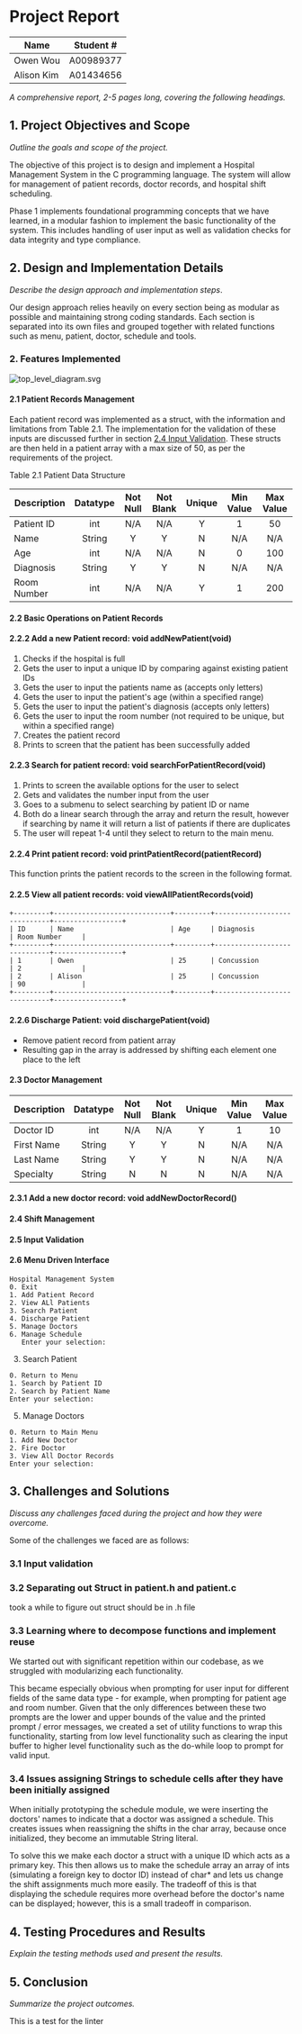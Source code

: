 # Project Report

| Name       | Student # |
|------------|-----------|
| Owen Wou   | A00989377 |
| Alison Kim | A01434656 |

*A comprehensive report, 2-5 pages long, covering the following headings.*

## 1. Project Objectives and Scope

*Outline the goals and scope of the project.*

The objective of this project is to design and implement a Hospital Management
System in the C programming language. The system will allow for management of patient
records, doctor records, and hospital shift scheduling.

Phase 1 implements foundational programming concepts that we have learned, in a
modular fashion to implement the basic functionality of the system. This includes
handling of user input as well as validation checks for data integrity and type
compliance.

## 2. Design and Implementation Details

*Describe the design approach and implementation steps*.

Our design approach relies heavily on every section being as modular as possible
and maintaining strong coding standards. Each section is separated into its 
own files and grouped together with related functions such as menu, patient, 
doctor, schedule and tools.

### 2. Features Implemented

![top_level_diagram.svg](top_level_diagram.svg)


#### 2.1 Patient Records Management

Each patient record was implemented as a struct, with the information and
limitations from Table 2.1. The implementation for the validation of these inputs are discussed further in section
[2.4 Input Validation](#24-input-validation).
These structs are then held in a patient array with a max size of 50, as per the
requirements of the project.

Table 2.1 Patient Data Structure

| Description | Datatype | Not Null | Not Blank | Unique | Min Value | Max Value |
|-------------|:--------:|:--------:|:---------:|:------:|:---------:|:---------:|
| Patient ID  |   int    |   N/A    |    N/A    |   Y    |     1     |    50     |
| Name        |  String  |    Y     |     Y     |   N    |    N/A    |    N/A    |
| Age         |   int    |   N/A    |    N/A    |   N    |     0     |    100    |
| Diagnosis   |  String  |    Y     |     Y     |   N    |    N/A    |    N/A    |
| Room Number |   int    |   N/A    |    N/A    |   Y    |     1     |    200    |

#### 2.2 Basic Operations on Patient Records

#### 2.2.2 Add a new Patient record: void addNewPatient(void)

1. Checks if the hospital is full
2. Gets the user to input a unique ID by comparing against existing patient IDs
3. Gets the user to input the patients name as (accepts only letters)
4. Gets the user to input the patient's age (within a specified range)
5. Gets the user to input the patient's diagnosis (accepts only letters)
6. Gets the user to input the room number (not required to be unique, but 
   within a specified range)
7. Creates the patient record
8. Prints to screen that the patient has been successfully added

#### 2.2.3 Search for patient record: void searchForPatientRecord(void)

1. Prints to screen the available options for the user to select
2. Gets and validates the number input from the user
3. Goes to a submenu to select searching by patient ID or name
4. Both do a linear search through the array and return the result, however if 
   searching by name it will return a list of patients if there are duplicates
5. The user will repeat 1-4 until they select to return to the main menu.

#### 2.2.4 Print patient record: void printPatientRecord(patientRecord)

This function prints the patient records to the screen in the following format.



#### 2.2.5 View all patient records: void viewAllPatientRecords(void)
```
+---------+-----------------------------+---------+-----------------------------+-----------------+
| ID      | Name                        | Age     | Diagnosis                   | Room Number     |
+---------+-----------------------------+---------+-----------------------------+-----------------+
| 1       | Owen                        | 25      | Concussion                  | 2               |
| 2       | Alison                      | 25      | Concussion                  | 90              |
+---------+-----------------------------+---------+-----------------------------+-----------------+
```

#### 2.2.6 Discharge Patient: void dischargePatient(void)
- Remove patient record from patient array
- Resulting gap in the array is addressed by shifting each element one place to the left

#### 2.3 Doctor Management

| Description | Datatype | Not Null | Not Blank | Unique | Min Value | Max Value |
|-------------|:--------:|:--------:|:---------:|:------:|:---------:|:---------:|
| Doctor ID   |   int    |   N/A    |    N/A    |   Y    |     1     |    10     |
| First Name  |  String  |    Y     |     Y     |   N    |    N/A    |    N/A    |
| Last Name   |  String  |    Y     |     Y     |   N    |    N/A    |    N/A    |
| Specialty   |  String  |    N     |     N     |   N    |    N/A    |    N/A    |

#### 2.3.1 Add a new doctor record: void addNewDoctorRecord()

#### 2.4 Shift Management

#### 2.5 Input Validation

#### 2.6 Menu Driven Interface

```
Hospital Management System
0. Exit
1. Add Patient Record
2. View ALl Patients
3. Search Patient
4. Discharge Patient
5. Manage Doctors
6. Manage Schedule
   Enter your selection:
```

3. Search Patient
```
0. Return to Menu
1. Search by Patient ID
2. Search by Patient Name
Enter your selection:
```

5. Manage Doctors
```
0. Return to Main Menu
1. Add New Doctor
2. Fire Doctor
3. View All Doctor Records
Enter your selection:
```

## 3. Challenges and Solutions

*Discuss any challenges faced during the project and how they were overcome.*

Some of the challenges we faced are as follows:

### 3.1 Input validation

### 3.2 Separating out Struct in patient.h and patient.c

took a while to figure out struct should be in .h file

### 3.3 Learning where to decompose functions and implement reuse
We started out with significant repetition within our codebase, as we struggled with
modularizing each functionality.

This became especially obvious when prompting
for user input for different fields of the same data type - for example, when prompting
for patient age and room number. Given that the only differences between these two
prompts are the lower and upper bounds of the value and the printed prompt / error messages,
we created a set of utility functions to wrap this functionality, starting from low level
functionality such as clearing the input buffer to higher level functionality such as
the do-while loop to prompt for valid input.

### 3.4 Issues assigning Strings to schedule cells after they have been initially assigned

When initially prototyping the schedule module, we were inserting the doctors' 
names to indicate that a doctor was assigned a schedule. This creates issues when
reassigning the shifts in the char array, because once initialized, they become an immutable
String literal.

To solve this we make each doctor a struct with a unique ID which acts as a 
primary key. This then allows us to make the schedule array an array of ints
(simulating a foreign key to doctor ID) instead of char* and lets us change
the shift assignments much more easily. The tradeoff of this is that displaying
the schedule requires more overhead before the doctor's name can be displayed;
however, this is a small tradeoff in comparison.

## 4. Testing Procedures and Results

*Explain the testing methods used and present the results.*

## 5. Conclusion

*Summarize the project outcomes.*

This is a test for the linter

